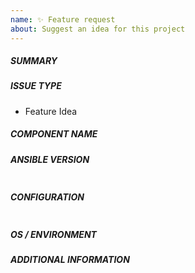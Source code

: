 ```yaml
---
name: ✨ Feature request
about: Suggest an idea for this project
---
```

<!--- Verify first that your feature was not already discussed on GitHub -->
<!--- This form is processed by Ansibot (machine), complete *all* sections as described -->

##### SUMMARY
<!--- Describe the new feature/improvement briefly below -->

##### ISSUE TYPE
- Feature Idea

##### COMPONENT NAME
<!--- Write the short name of the new feature, module, plugin or task below -->

##### ANSIBLE VERSION
<!--- Paste verbatim output from "ansible --version" between quotes -->
```paste below

```

##### CONFIGURATION
<!--- Paste verbatim output from "ansible-config dump --only-changed" between quotes -->
```paste below

```

##### OS / ENVIRONMENT
<!--- Provide all relevant information below, eg. target OS versions, network device firmware, etc. -->

##### ADDITIONAL INFORMATION
<!--- Describe how the feature would be used, why it is needed and what it would solve -->

<!--- Paste example playbooks or commands between quotes below -->
```yaml

```

<!--- HINT: You can also paste gist.github.com links for larger files -->
